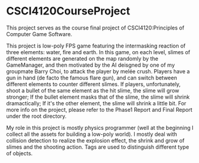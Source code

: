 # CSCI4120CourseProject

This project serves as the course final project of CSCI4120:Principles of Computer Game Software.

This project is low-poly FPS game featuring the intermasking reaction of three elements: water, fire and earth. In this game, 
on each level, slimes of different elements are generated on the map randomly by the GameManager, and then motivated by the AI
deisgned by one of my groupmate Barry Choi, to attack the player by melée crush. Players have a gun in hand (de facto the famous 
flare gun), and can switch between different elements to counter different slimes. If players, unfortunately, shoot a bullet of 
the same element as the hit slime, the slime will grow stronger; If the bullet element masks that of the slime, the slime will
shrink dramactically; If it's the other element, the slime will shrink a little bit. For more info on the project, please refer to the Phase1 Report and Final Report under the root directory.

My role in this project is mostly physics programmer (well at the beginning I collect all the assets for building a low-poly
world). I mostly deal with collision detection to realize the explosion effect, the shrink and grow of slimes and the shooting
action. Tags are used to distinguish different type of objects.
